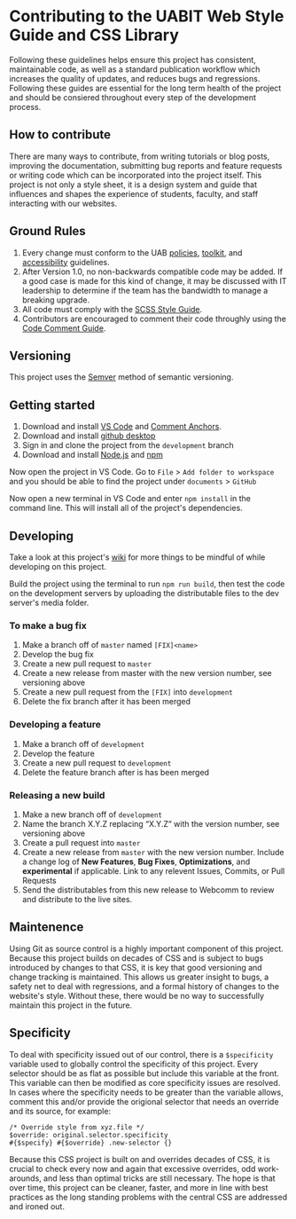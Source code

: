 # Contributing to the UABIT Web Style Guide and CSS Library
Following these guidelines helps ensure this project has consistent, maintainable code, as well as a standard publication workflow which increases the quality of updates, and reduces bugs and regressions. Following these guides are essential for the long term health of the project and should be consiered throughout every step of the development process.

## How to contribute

There are many ways to contribute, from writing tutorials or blog posts, improving the documentation, submitting bug reports and feature requests or writing code which can be incorporated into the project itself. This project is not only a style sheet, it is a design system and guide that influences and shapes the experience of students, faculty, and staff interacting with our websites.

## Ground Rules

1. Every change must conform to the UAB [policies](https://www.uab.edu/policies/), [toolkit](https://www.uab.edu/toolkit/), and [accessibility](https://www.uab.edu/accessibility/) guidelines.
2. After Version 1.0, no non-backwards compatible code may be added. If a good case is made for this kind of change, it may be discussed with IT leadership to determine if the team has the bandwidth to manage a breaking upgrade.
3. All code must comply with the [SCSS Style Guide](https://github.com/UAB-IT/website-design/wiki/SCSS-Style-Guide).
4. Contributors are encouraged to comment their code throughly using the [Code Comment Guide](https://github.com/UAB-IT/website-design/wiki/Code-Comment-Guide).

## Versioning
This project uses the [Semver](https://semver.org/) method of semantic versioning. 

## Getting started

1. Download and install [VS Code](https://code.visualstudio.com/) and [Comment Anchors](https://marketplace.visualstudio.com/items?itemName=ExodiusStudios.comment-anchors).
2. Download and install [github desktop](https://desktop.github.com/)
3. Sign in and clone the project from the `development` branch
4. Download and install [Node.js](https://nodejs.org/en/) and [npm](https://www.npmjs.com/get-npm)

Now open the project in VS Code. Go to `File` > `Add folder to workspace` and you should be able to find the project under `documents` > `GitHub`

Now open a new terminal in VS Code and enter `npm install` in the command line. This will install all of the project's dependencies.

## Developing
Take a look at this project's [wiki](https://github.com/UAB-IT/website-design/wiki) for more things to be mindful of while developing on this project.

Build the project using the terminal to run `npm run build`, then test the code on the development servers by uploading the distributable files to the dev server's media folder.

### To make a bug fix
1. Make a branch off of `master` named `[FIX]<name>`
2. Develop the bug fix
3. Create a new pull request to `master`
4. Create a new release from master with the new version number, see versioning above
5. Create a new pull request from the `[FIX]` into `development`
6. Delete the fix branch after it has been merged

### Developing a feature
1. Make a branch off of `development`
2. Develop the feature
3. Create a new pull request to `development`
4. Delete the feature branch after is has been merged

### Releasing a new build
1. Make a new branch off of `development`
2. Name the branch X.Y.Z replacing “X.Y.Z” with the version number, see versioning above
3. Create a pull request into `master`
4. Create a new release from `master` with the new version number. Include a change log of **New Features**, **Bug Fixes**, **Optimizations**, and **experimental** if applicable. Link to any relevent Issues, Commits, or Pull Requests
5. Send the distributables from this new release to Webcomm to review and distribute to the live sites.

## Maintenence
Using Git as source control is a highly important component of this project. Because this project builds on decades of CSS and is subject to bugs introduced by changes to that CSS, it is key that good versioning and change tracking is maintained. This allows us greater insight to bugs, a safety net to deal with regressions, and a formal history of changes to the website's style. Without these, there would be no way to successfully maintain this project in the future.

## Specificity
To deal with specificity issued out of our control, there is a `$specificity` variable used to globally control the specificity of this project. Every selector should be as flat as possible but include this variable at the front. This variable can then be modified as core specificity issues are resolved. In cases where the specificity needs to be greater than the variable allows, comment this and/or provide the origional selector that needs an override and its source, for example:
```
/* Override style from xyz.file */
$override: original.selector.specificity
#{$specify} #{$override} .new-selector {}
```

Because this CSS project is built on and overrides decades of CSS, it is crucial to check every now and again that excessive overrides, odd work-arounds, and less than optimal tricks are still necessary. The hope is that over time, this project can be cleaner, faster, and more in line with best practices as the long standing problems with the central CSS are addressed and ironed out.
